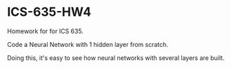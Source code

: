# ICS-635-HW4

Homework for for ICS 635.

Code a Neural Network with 1 hidden layer from scratch.

Doing this, it's easy to see how neural networks with several layers are built.
